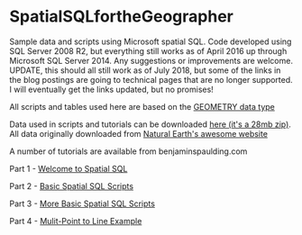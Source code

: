 # SpatialSQLfortheGeographer
Sample data and scripts using Microsoft spatial SQL. Code developed using SQL Server 2008 R2, but everything still works as of April 2016 up through Microsoft SQL Server 2014. Any suggestions or improvements are welcome.  UPDATE, this should all still work as of July 2018, but some of the links in the blog postings are going to technical pages that are no longer supported. I will eventually get the links updated, but no promises!

All scripts and tables used here are based on the <a href="https://msdn.microsoft.com/en-us/library/cc280487.aspx">GEOMETRY data type</a>

Data used in scripts and tutorials can be downloaded <a href="http://www.benjaminspaulding.com/downloads/Tutorial_Spatial_Data.zip">here (it's a 28mb zip)</a>.  All data originally downloaded from <a href="http://www.naturalearthdata.com/">Natural Earth's awesome website</a>

A number of tutorials are available from benjaminspaulding.com

Part 1 - <a href="http://www.benjaminspaulding.com/2011/11/15/spatial-sql-geographer-part-1-spatial-sql/">Welcome to Spatial SQL</a>

Part 2 - <a href ="https://www.benjaminspaulding.com/2011/11/21/spatial-sql-geographer-part-2-basic-spatial-sql-scripts/">Basic Spatial SQL Scripts</a>

Part 3 - <a href ="https://www.benjaminspaulding.com/2012/01/30/spatial-sql-geographer-part-3-basic-spatial-sql-scripts/">More Basic Spatial SQL Scripts</a>

Part 4 - <a href ="http://www.benjaminspaulding.com/2013/05/07/spatial-sql-multi-point-line/">Mulit-Point to Line Example</a>

